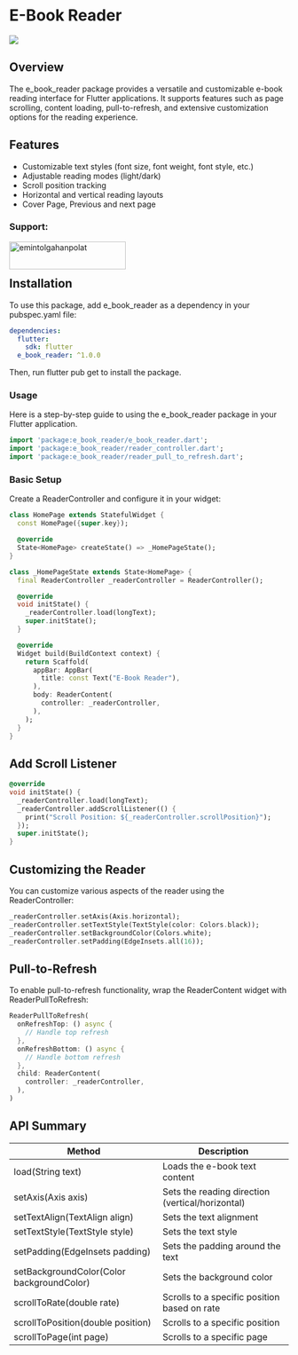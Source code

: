 # E-Book Reader
![](https://raw.githubusercontent.com/emintolgahanpolat/e_book_reader/refs/heads/main/Simulator%20Screen%20Recording%20-%20iPhone%2016%20-%202025-04-12%20at%2001.25.38.gif)
## Overview
The e_book_reader package provides a versatile and customizable e-book reading interface for Flutter applications. It supports features such as page scrolling, content loading, pull-to-refresh, and extensive customization options for the reading experience.

## Features
* Customizable text styles (font size, font weight, font style, etc.)
* Adjustable reading modes (light/dark)
* Scroll position tracking
* Horizontal and vertical reading layouts
* Cover Page, Previous and next page

<h3 align="left">Support:</h3>

<p><a href="https://www.buymeacoffee.com/emintpolat"><img align="left" src="https://cdn.buymeacoffee.com/buttons/v2/default-yellow.png" height="50" width="210" alt="emintolgahanpolat" /></a></p><br><br>

## Installation
To use this package, add e_book_reader as a dependency in your pubspec.yaml file:

```yaml
dependencies:
  flutter:
    sdk: flutter
  e_book_reader: ^1.0.0
```
Then, run flutter pub get to install the package.

### Usage
Here is a step-by-step guide to using the e_book_reader package in your Flutter application.

```dart
import 'package:e_book_reader/e_book_reader.dart';
import 'package:e_book_reader/reader_controller.dart';
import 'package:e_book_reader/reader_pull_to_refresh.dart';
```
###  Basic Setup
Create a ReaderController and configure it in your widget:

```dart
class HomePage extends StatefulWidget {
  const HomePage({super.key});

  @override
  State<HomePage> createState() => _HomePageState();
}

class _HomePageState extends State<HomePage> {
  final ReaderController _readerController = ReaderController();

  @override
  void initState() {
    _readerController.load(longText);
    super.initState();
  }

  @override
  Widget build(BuildContext context) {
    return Scaffold(
      appBar: AppBar(
        title: const Text("E-Book Reader"),
      ),
      body: ReaderContent(
        controller: _readerController,
      ),
    );
  }
}
```


## Add Scroll Listener
```dart
@override
void initState() {
  _readerController.load(longText);
  _readerController.addScrollListener(() {
    print("Scroll Position: ${_readerController.scrollPosition}");
  });
  super.initState();
}

```

## Customizing the Reader
You can customize various aspects of the reader using the ReaderController:

```dart
_readerController.setAxis(Axis.horizontal);
_readerController.setTextStyle(TextStyle(color: Colors.black));
_readerController.setBackgroundColor(Colors.white);
_readerController.setPadding(EdgeInsets.all(16));
```

## Pull-to-Refresh
To enable pull-to-refresh functionality, wrap the ReaderContent widget with ReaderPullToRefresh:

```dart
ReaderPullToRefresh(
  onRefreshTop: () async {
    // Handle top refresh
  },
  onRefreshBottom: () async {
    // Handle bottom refresh
  },
  child: ReaderContent(
    controller: _readerController,
  ),
)
```


## API Summary


|Method|	Description|
|--|--|
|load(String text)|	Loads the e-book text content|
|setAxis(Axis axis)	|Sets the reading direction (vertical/horizontal)
|setTextAlign(TextAlign align)	|Sets the text alignment
|setTextStyle(TextStyle style)	|Sets the text style
|setPadding(EdgeInsets padding)|Sets the padding around the text
|setBackgroundColor(Color backgroundColor)	|Sets the background color
|scrollToRate(double rate)|	Scrolls to a specific position based on rate
|scrollToPosition(double position)|	Scrolls to a specific position|
|scrollToPage(int page)|	Scrolls to a specific page|

